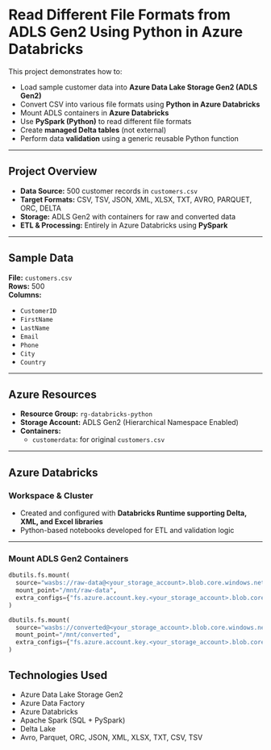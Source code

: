 # Read Different File Formats from ADLS Gen2 Using Python in Azure Databricks

This project demonstrates how to:
- Load sample customer data into **Azure Data Lake Storage Gen2 (ADLS Gen2)**
- Convert CSV into various file formats using **Python in Azure Databricks**
- Mount ADLS containers in **Azure Databricks**
- Use **PySpark (Python)** to read different file formats
- Create **managed Delta tables** (not external)
- Perform data **validation** using a generic reusable Python function

---

## Project Overview

- **Data Source:** 500 customer records in `customers.csv`
- **Target Formats:** CSV, TSV, JSON, XML, XLSX, TXT, AVRO, PARQUET, ORC, DELTA
- **Storage:** ADLS Gen2 with containers for raw and converted data
- **ETL & Processing:** Entirely in Azure Databricks using **PySpark**

---

## Sample Data

**File:** `customers.csv`  
**Rows:** 500  
**Columns:**
- `CustomerID`
- `FirstName`
- `LastName`
- `Email`
- `Phone`
- `City`
- `Country`

---

## Azure Resources

- **Resource Group:** `rg-databricks-python`
- **Storage Account:** ADLS Gen2 (Hierarchical Namespace Enabled)
- **Containers:**
  - `customerdata`: for original `customers.csv`

---

## Azure Databricks

### Workspace & Cluster

- Created and configured with **Databricks Runtime supporting Delta, XML, and Excel libraries**
- Python-based notebooks developed for ETL and validation logic

---

### Mount ADLS Gen2 Containers

```python
dbutils.fs.mount(
  source="wasbs://raw-data@<your_storage_account>.blob.core.windows.net/",
  mount_point="/mnt/raw-data",
  extra_configs={"fs.azure.account.key.<your_storage_account>.blob.core.windows.net": dbutils.secrets.get(scope="myscope", key="adls_key")}
)

dbutils.fs.mount(
  source="wasbs://converted@<your_storage_account>.blob.core.windows.net/",
  mount_point="/mnt/converted",
  extra_configs={"fs.azure.account.key.<your_storage_account>.blob.core.windows.net": dbutils.secrets.get(scope="myscope", key="adls_key")}
)
```


## Technologies Used

- Azure Data Lake Storage Gen2
- Azure Data Factory
- Azure Databricks
- Apache Spark (SQL + PySpark)
- Delta Lake
- Avro, Parquet, ORC, JSON, XML, XLSX, TXT, CSV, TSV
